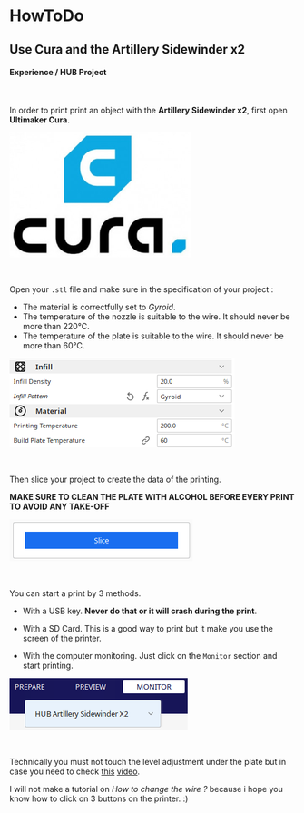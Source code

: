 # HowToDo

## Use Cura and the Artillery Sidewinder x2

#### Experience / HUB Project

<br/>

In order to print print an object with the **Artillery Sidewinder x2**, first open **Ultimaker Cura**.

![Logo Ultimaker Cura](img/3D_Printing/logoCura.png)

<br/>

Open your `.stl` file and make sure in the specification of your project :

- The material is correctfully set to *Gyroid*.
- The temperature of the nozzle is suitable to the wire. It should never be more than 220°C.
- The temperature of the plate is suitable to the wire. It should never be more than 60°C.

![printing settings](img/3D_Printing/settings.png)

<br/>

Then slice your project to create the data of the printing.

**MAKE SURE TO CLEAN THE PLATE WITH ALCOHOL BEFORE EVERY PRINT TO AVOID ANY TAKE-OFF**

![slicer](img/3D_Printing/slice.png)

<br/>

You can start a print by 3 methods.

- With a USB key. **Never do that or it will crash during the print**.

- With a SD Card. This is a good way to print but it make you use the screen of the printer.

- With the computer monitoring. Just click on the `Monitor` section and start printing.

![monitoring](img/3D_Printing/monitoring.png)

<br/>

Technically you must not touch the level adjustment under the plate but in case you need to check [this](https://youtu.be/vowdKNIh0Z8) [video](https://youtu.be/dQw4w9WgXcQ).

I will not make a tutorial on *How to change the wire ?* because i hope you know how to click on 3 buttons on the printer. :)